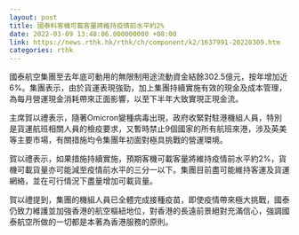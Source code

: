 ```yaml
---
layout: post
title: 國泰料客機可載客量將維持疫情前水平約2%
date: 2022-03-09 13:48:06.000000000 +08:00
link: https://news.rthk.hk/rthk/ch/component/k2/1637991-20220309.htm
categories: rthk
---
```


國泰航空集團至去年底可動用的無限制用途流動資金結餘302.5億元，按年增加近6%。集團表示，由於貨運表現強勁，加上集團持續實施有效的現金及成本管理，為每月營運現金消耗帶來正面影響，以至下半年大致實現正現金流。

主席賀以禮表示，隨著Omicron變種病毒出現，政府收緊對駐港機組人員，特別是貨運航班相關人員的檢疫要求，又暫時禁止9個國家的所有航班來港，涉及英美等主要市場，有關措施均令集團年初面對極具挑戰的營運環境。

賀以禮表示，如果措施持續實施，預期客機可載客量將維持疫情前水平約2%，貨機可載貨量亦可能減至疫情前水平的三分一以下。集團目前盡可能維持客運及貨運網絡，並在可行情況下盡量增加可載貨量。

賀以禮提到，集團的機組人員已全體完成接種疫苗，即使疫情帶來極大挑戰，國泰仍致力維護並加強香港的航空樞紐地位，對香港的長遠前景絕對充滿信心，強調國泰航空所做的一切都是本著為香港服務的原則。
